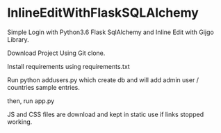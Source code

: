 # InlineEditWithFlaskSQLAlchemy
Simple Login with Python3.6 Flask SqlAlchemy and Inline Edit with Gijgo Library.

Download Project Using Git clone.


Install requirements using requirements.txt


Run python addusers.py which create db and will add admin user / countries sample entries.


then, run app.py


JS and CSS files are download and kept in static use if links stopped working.
